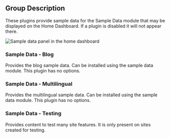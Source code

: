 <!-- Filename: Chunk4x:Extensions_Plugin_Manager_Edit_Sample_Data_Group / Display title: Sample Data Group -->

## Group Description

These plugins provide sample data for the Sample Data module that may be displayed on the Home Dashboard. If a plugin is disabled it will not appear there.

![Sample data panel in the home dashboard](../../../en/images/plugins/plugin-group-sample-data.png)

### Sample Data - Blog

Provides the blog sample data. Can be installed using the sample data module. This plugin has no options.

### Sample Data - Multilingual

Provides the multilingual sample data. Can be installed using the sample data module. This plugin has no options.

### Sample Data - Testing

Provides content to test many site features. It is only present on sites
created for testing.

